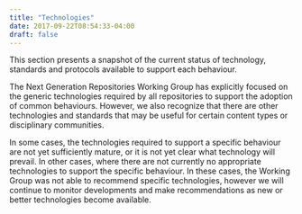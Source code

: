 ```yaml
---
title: "Technologies"
date: 2017-09-22T08:54:33-04:00
draft: false
--- 
```


This section presents a snapshot of the current status of technology, standards and protocols available to support each behaviour.

The Next Generation Repositories Working Group has explicitly focused on the generic technologies required by all repositories to support the adoption of common behaviours. However, we also recognize that there are other technologies and standards that may be useful for certain content types or disciplinary communities. 

In some cases, the technologies required to support a specific behaviour are not yet sufficiently mature, or it is not yet clear what technology will prevail. In other cases, where there are not currently no appropriate technologies to support the specific behaviour. In these cases, the Working Group was not able to recommend specific technologies, however we will continue to monitor developments and make recommendations as new or better technologies become available.
